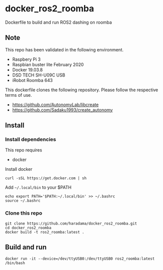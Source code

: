 # docker_ros2_roomba

Dockerfile to build and run ROS2 dashing on roomba

## Note
This repo has been validated in the following environment.

- Raspbery Pi 3
- Raspbian buster lite February 2020
- Docker 19.03.8
- DSD TECH SH-U09C USB
- iRobot Roomba 643

This dockerfile clones the following repository. Please follow the respective terms of use.

- https://github.com/AutonomyLab/libcreate
- https://github.com/Sadaku1993/create_autonomy 

## Install
### Install dependencies
This repo requires
- docker

Install docker

```
curl -sSL https://get.docker.com | sh
```

Add `~/.local/bin` to your $PATH
```
echo export PATH='$PATH:~/.local/bin' >> ~/.bashrc
source ~/.bashrc
```

### Clone this repo

```
git clone https://github.com/haradama/docker_ros2_roomba.git
cd docker_ros2_roomba
docker build -t ros2_roomba:latest .
```

## Build and run
```
docker run -it --device=/dev/ttyUSB0:/dev/ttyUSB0 ros2_roomba:latest /bin/bash
```